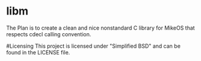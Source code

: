# libm
The Plan is to create a clean and nice nonstandard C library for MikeOS that respects cdecl calling convention.

#Licensing
This project is licensed under "Simplified BSD" and can be found in the LICENSE file.
